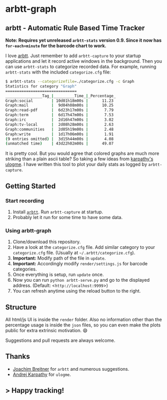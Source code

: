 arbtt-graph
===========

## arbtt - Automatic Rule Based Time Tracker

**Note: Requires yet unreleased `arbtt-stats` version 0.9. Since it now has `for-each=minute` for the barcode chart to work.**

I love [arbtt](http://arbtt.nomeata.de/). Just remember to add `arbtt-capture` to your startup applications and let it record active windows in the background. Then you can use `arbtt-stats` to categorize recorded data. For example, running `arbtt-stats` with the included `categorize.cfg` file:

```sh
$ arbtt-stats --categorizefile=./categorize.cfg -c Graph
Statistics for category "Graph"
===============================
________________Tag_|_________Time_|_Percentage_
Graph:social        | 10d01h18m00s |      11.23
Graph:mail          |  9d04h08m00s |      10.25
Graph:read-pdf      |  6d23h17m00s |       7.79
Graph:term          |  6d17h47m00s |       7.53
Graph:irc           |  2d16h47m00s |       3.02
Graph:tv-local      |  2d08h28m00s |       2.63
Graph:communities   |  2d05h19m00s |       2.48
Graph:write         |  1d17h06m00s |       1.91
(9 entries omitted) |  3d15h44m00s |       4.08
(unmatched time)    | 43d22h02m00s |      49.07
```

It is pretty cool. But you would agree that colored graphs are much more striking than a plain ascii table? So taking a few ideas from [karpathy's](https://github.com/karpathy/) [ulogme](https://github.com/karpathy/ulogme). I have written this tool to plot your daily stats as logged by `arbtt-capture`.

## Getting Started

### Start recording

1. Install [`arbtt`](http://arbtt.nomeata.de/#install). Run `arbtt-capture` at startup.
2. Probably let it run for some time to have some data.

### Using arbtt-graph

1. Clone/download this repository.
2. Have a look at the `categorize.cfg` file. Add similar category to your `categorize.cfg` file. (Usually at `~/.arbtt/categorize.cfg`).
3. **Important:** Modify path of the file in `update`.
4. **Important:** Accordingly modify `render/settings.js` for barcode categories.
5. Once everything is setup, run `update` once.
6. Now you can run `python arbtt-serve.py` and go to the displayed address. (Default: <`http://localhost:9999`>)
7. You can refresh anytime using the reload button to the right.

## Structure

All html/js UI is inside the `render` folder. Also no information other than the percentage usage is inside the `json` files, so you can even make the plots public for extra extrinsic motivation. :smile:

Suggestions and pull requests are always welcome.

## Thanks

- [Joachim Breitner](https://github.com/nomeata) for `arbtt` and numerous suggestions.
- [Andrej Karpathy](https://github.com/karpathy/) for `ulogme`.

## > Happy tracking!
